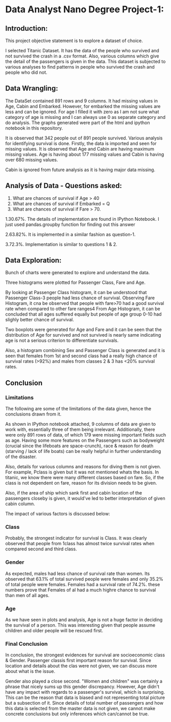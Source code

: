 # Data Analyst Nano Degree Project-1:

## Introduction:

This project objective statement is to explore a dataset of choice.

I selected Titanic Dataset. It has the data of the people who survived and not survived the crash in a .csv format. Also, various columns which give the detail of the passengers is given in the data. This dataset is subjected to various analyses to find patterns in people who survived the crash and people who did not.

## Data Wrangling:

The DataSet contained 891 rows and 9 columns. It had missing values in Age, Cabin and Embarked. However, for embarked the missing values are less and can be ignored. For age I filled it with zero as I am not sure what category of age is missing and I can always use 0 as separate category and do analysis. The graphs generated were part of the html and ipython notebook in this repository.

It is observed that 342 people out of 891 people survived. Various analysis for identifying survival is done.
Firstly, the data is imported and seen for missing values. It is observed that Age and Cabin are having maximum missing values. Age is having about 177 missing values and Cabin is having over 680 missing values.

Cabin is ignored from future analysis as it is having major data missing.

## Analysis of Data - Questions asked:
1. What are chances of survival if Age > 40
2. What are chances of survival if Embarked = Q
3. What are chances of survival if Fare > 70.

1.30.67%. The details of implementation are found in IPython Notebook. I just used pandas.groupby function for finding out this answer

2.63.82%. It is implemented in a similar fashion as question-1.

3.72.3%. Implementation is similar to questions 1 & 2.

## Data Exploration:

Bunch of charts were generated to explore and understand the data.

Three histograms were plotted for Passenger Class, Fare and Age.

By looking at Passenger Class histogram, it can be understood that Passenger Class-3 people had less chance of survival.
Observing Fare Histogram, it cna be observed that people with fare>70 had a good survival rate when compared to other fare ranges4
From Age Histogram, it can be concluded that all ages suffered equally but people of age group 0-10 had slighly better chance of survival.

Two boxplots were generated for Age and Fare and it can be seen that the distribution of Age for survived and not survived is nearly same indicating age is not a serious criterion to differentiate survivals.

Also, a histogram combining Sex and Passenger Class is generated and it is seen that females from 1st and second class had a really high chance of survival rates (>92%) and males from classes 2 & 3 has <20% survival rates.

## Conclusion

### Limitations

The following are some of the limitations of the data given, hence the conclusions drawn from it.

As shown in IPython notebook attached, 9 columns of data are given to work with, essentially three of them being irrelevant. Additionally, there were only 891 rows of data, of which 179 were missing important fields such as age. Having some more features on the Passengers such as bodyweight (crucial since the lifeboats are space-crunch), race & reason for death (starving / lack of life boats) can be really helpful in further understanding of the disaster. 

Also, details for various columns and reasons for diving them is not given. For example, Pclass is given but it was not mentioned whats the basis. In titanic, we know there were many different classes based on fare. So, if the class is not dependent on fare, reason for its division needs to be given. 

Also, if the area of ship which sank first and cabin location of the passengers closeby is given, it would've led to better interpretation of given cabin column.

The impact of various factors is discussed below:

### Class

Probably, the strongest indicator for survival is Class. It was clearly observed that people from 1class has almost twice survival rates when compared second and third class.

### Gender

As expected, males had less chance of survival rate than women. Its observed that 63.1% of total survived people were females and only 35.2% of total people were females. Females had a survival rate of 74.2%. these numbers prove that Females of al had a much highre chance to survival than men of all ages. 

### Age

As we have seen in plots and analysis, Age is not a huge factor in deciding the survival of a person. This was interesting given that people assume children and older people will be rescued first. 

### Final Conclusion

In conclusion, the strongest evidences for survival are socioeconomic class & Gender. Passenger classis first important reason for survival. Since location and details about the clas were not given, we can discuss more about what is the issue. 

Gender also played a close second. "Women and children" was certainly a phrase that nicely sums up this gender discrepancy. However, Age didn't have any impact with regards to a passenger's survival, which is surprising. This can be the reason that data is biased and not representing total picture but a subsection of it. Since details of total number of passengers and how this data is selected from the master data is not given, we cannot make concrete conclusions but only inferences which can/cannot be true.
